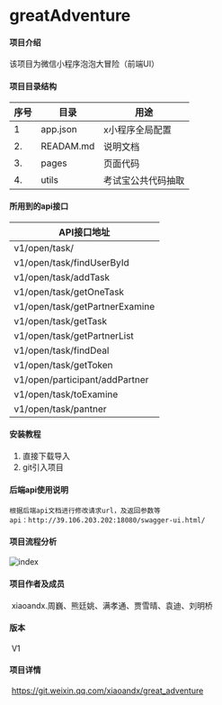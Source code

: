 # greatAdventure

#### 项目介绍

该项目为微信小程序泡泡大冒险（前端UI）

#### 项目目录结构
| 序号 | 目录        | 用途                          |
| ---- | ----------- | ----------------------------- |
| 1    | app.json    | x小程序全局配置               |
| 2.   | READAM.md   | 说明文档                      |
| 3.   | pages       | 页面代码                      |
| 4.   | utils       | 考试宝公共代码抽取            |

#### 所用到的api接口

| API接口地址                    |
| ------------------------------ |
| v1/open/task/                  |
| v1/open/task/findUserById      |
| v1/open/task/addTask           |
| v1/open/task/getOneTask        |
| v1/open/task/getPartnerExamine |
| v1/open/task/getTask           |
| v1/open/task/getPartnerList    |
| v1/open/task/findDeal          |
| v1/open/task/getToken          |
| v1/open/participant/addPartner |
| v1/open/task/toExamine         |
| v1/open/task/pantner           |

#### 安装教程

1. 直接下载导入
2. git引入项目

#### 后端api使用说明

	根据后端api文档进行修改请求url，及返回参数等
	api：http://39.106.203.202:18080/swagger-ui.html/



#### 项目流程分析

![index](https://gitee.com/xiaoandx_my/greatAdventure/raw/greatAdventure_z/description/image/index.png)



#### 项目作者及成员

​	xiaoandx.周巍、熊廷姚、满孝通、贾雪晴、袁迪、刘明桥

#### 版本

​	V1

#### 项目详情

​		<https://git.weixin.qq.com/xiaoandx/great_adventure>
